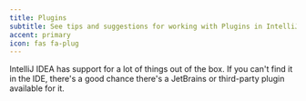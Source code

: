 ```yaml
---
title: Plugins
subtitle: See tips and suggestions for working with Plugins in IntelliJ IDEA
accent: primary
icon: fas fa-plug
---
```


IntelliJ IDEA has support for a lot of things out of the box. If you can't find it in the IDE, there's a good chance there's a JetBrains or third-party plugin available for it.